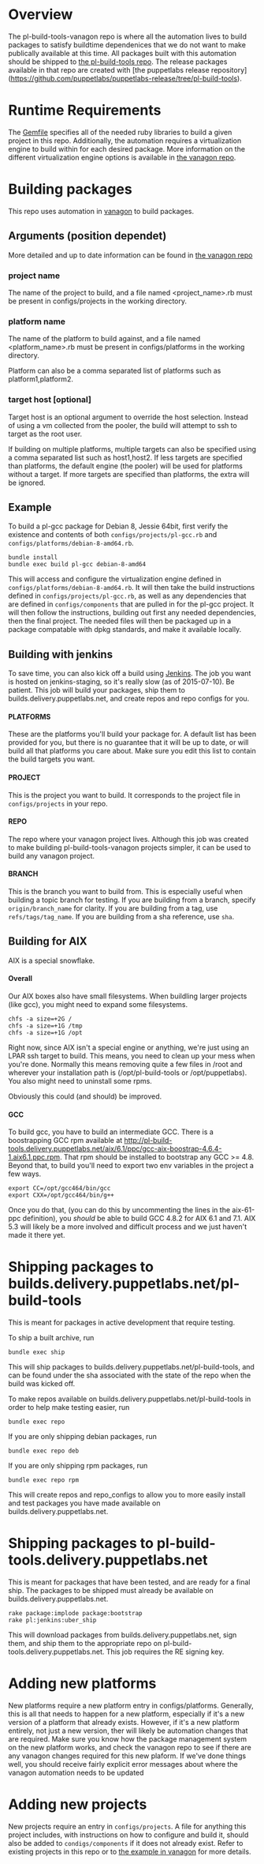 # Overview

The pl-build-tools-vanagon repo is where all the automation lives to build packages to satisfy buildtime dependenices that we do not want to make publically available at this time. All packages built with this automation should be shipped to [the pl-build-tools repo](http://pl-build-tools.delivery.puppetlabs.net/). The release packages available in that repo are created with [the puppetlabs release repository] (https://github.com/puppetlabs/puppetlabs-release/tree/pl-build-tools).

# Runtime Requirements

The [Gemfile](https://github.com/puppetlabs/pl-build-tools-vanagon/blob/master/Gemfile) specifies all of the needed ruby libraries to build a given project in this repo. Additionally, the automation requires a virtualization engine to build within for each desired package. More information on the different virtualization engine options is available in [the vanagon repo](https://github.com/puppetlabs/vanagon#-e-engine---engine-engine).

# Building packages
This repo uses automation in [vanagon](https://github.com/puppetlabs/vanagon) to build packages.

## Arguments (position dependet)
More detailed and up to date information can be found in [the vanagon repo](https://github.com/puppetlabs/vanagon#configuration-and-usage)

### project name
The name of the project to build, and a file named <project_name>.rb must be present in configs/projects in the working directory.

### platform name
The name of the platform to build against, and a file named <platform_name>.rb must be present in configs/platforms in the working directory.

Platform can also be a comma separated list of platforms such as platform1,platform2.

### target host [optional]
Target host is an optional argument to override the host selection. Instead of using a vm collected from the pooler, the build will attempt to ssh to target as the root user.

If building on multiple platforms, multiple targets can also be specified using a comma separated list such as host1,host2. If less targets are specified than platforms, the default engine (the pooler) will be used for platforms without a target. If more targets are specified than platforms, the extra will be ignored.

## Example

To build a pl-gcc package for Debian 8, Jessie 64bit, first verify the existence and contents of both `configs/projects/pl-gcc.rb` and `configs/platforms/debian-8-amd64.rb`.

    bundle install
    bundle exec build pl-gcc debian-8-amd64

This will access and configure the virtualization engine defined in `configs/platforms/debian-8-amd64.rb`. It will then take the build instructions defined in `configs/projects/pl-gcc.rb`, as well as any dependencies that are defined in `configs/components` that are pulled in for the pl-gcc project. It will then follow the instructions, building out first any needed dependencies, then the final project. The needed files will then be packaged up in a package compatable with dpkg standards, and make it available locally.

## Building with jenkins
To save time, you can also kick off a build using [Jenkins](http://jenkins-staging.delivery.puppetlabs.net/view/Build%20Toolchain/job/pl-build-tools_dynamic/). The job you want is hosted on jenkins-staging, so it's really slow (as of 2015-07-10). Be patient. This job will build your packages, ship them to builds.delivery.puppetlabs.net, and create repos and repo configs for you.

#### PLATFORMS
These are the platforms you'll build your package for. A default list has been provided for you, but there is no guarantee that it will be up to date, or will build all that platforms you care about. Make sure you edit this list to contain the build targets you want.

#### PROJECT
This is the project you want to build. It corresponds to the project file in `configs/projects` in your repo.

#### REPO
The repo where your vanagon project lives. Although this job was created to make building pl-build-tools-vanagon projects simpler, it can be used to build any vanagon project.

#### BRANCH
This is the branch you want to build from. This is especially useful when building a topic branch for testing. If you are building from a branch, specify `origin/branch_name` for clarity. If you are building from a tag, use `refs/tags/tag_name`. If you are building from a sha reference, use `sha`.


## Building for AIX
AIX is a special snowflake.

#### Overall
Our AIX boxes also have small filesystems. When buildling larger projects (like
gcc), you might need to expand some filesystems.


    chfs -a size=+2G /
    chfs -a size=+1G /tmp
    chfs -a size=+1G /opt

Right now, since AIX isn't a special engine or anything, we're just using an
LPAR ssh target to build. This means, you need to clean up your mess when
you're done. Normally this means removing quite a few files in /root and
wherever your installation path is (/opt/pl-build-tools or /opt/puppetlabs).
You also might need to uninstall some rpms.

Obviously this could (and should) be improved.

#### GCC
To build gcc, you have to build an intermediate GCC.
There is a boostrapping GCC rpm available at
http://pl-build-tools.delivery.puppetlabs.net/aix/6.1/ppc/gcc-aix-boostrap-4.6.4-1.aix6.1.ppc.rpm.
That rpm should be installed to bootstrap any GCC >= 4.8. Beyond that, to build
you'll need to export two env variables in the project a few ways.

    export CC=/opt/gcc464/bin/gcc
    export CXX=/opt/gcc464/bin/g++

Once you do that, (you can do this by uncommenting the lines in the aix-61-ppc
definition), you *should* be able to build GCC 4.8.2 for AIX 6.1 and 7.1. AIX
5.3 will likely be a more involved and difficult process and we just haven't
made it there yet.

# Shipping packages to builds.delivery.puppetlabs.net/pl-build-tools
This is meant for packages in active development that require testing.


To ship a built archive, run

    bundle exec ship

This will ship packages to builds.delivery.puppetlabs.net/pl-build-tools, and can be found under the sha associated with the state of the repo when the build was kicked off.

To make repos available on builds.delivery.puppetlabs.net/pl-build-tools in order to help make testing easier, run

    bundle exec repo

If you are only shipping debian packages, run

    bundle exec repo deb

If you are only shipping rpm packages, run

    bundle exec repo rpm

This will create repos and repo_configs to allow you to more easily install and test packages you have made available on builds.delivery.puppetlabs.net.

# Shipping packages to pl-build-tools.delivery.puppetlabs.net
This is meant for packages that have been tested, and are ready for a final ship. The packages to be shipped must already be available on builds.delivery.puppetlabs.net.

    rake package:implode package:bootstrap
    rake pl:jenkins:uber_ship

This will download packages from builds.delivery.puppetlabs.net, sign them, and ship them to the appropriate repo on pl-build-tools.delivery.puppetlabs.net. This job requires the RE signing key.

# Adding new platforms
New platforms require a new platform entry in configs/platforms. Generally, this is all that needs to happen for a new platform, especially if it's a new version of a platform that already exists. However, if it's a new platform entirely, not just a new version, ther will likely be automation changes that are required. Make sure you know how the package management system on the new platform works, and check the vanagon repo to see if there are any vanagon changes required for this new plaform. If we've done things well, you should receive fairly explicit error messages about where the vanagon automation needs to be updated

# Adding new projects
New projects require an entry in `configs/projects`. A file for anything this project includes, with instructions on how to configure and build it, should also be added to `condigs/components` if it does not already exist. Refer to existing projects in this repo or to [the example in vanagon](https://github.com/puppetlabs/vanagon/tree/master/examples) for more details.
